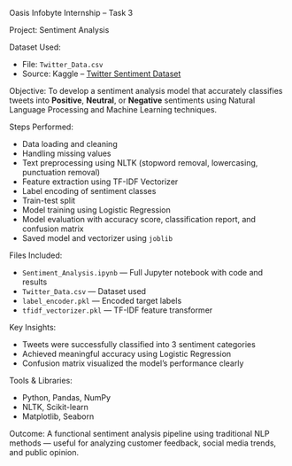 Oasis Infobyte Internship – Task 3

Project: Sentiment Analysis

Dataset Used:
- File: `Twitter_Data.csv`
- Source: Kaggle – [Twitter Sentiment Dataset](https://www.kaggle.com/datasets/saurabhshahane/twitter-sentiment-dataset)

Objective:
To develop a sentiment analysis model that accurately classifies tweets into **Positive**, **Neutral**, or **Negative** sentiments using Natural Language Processing and Machine Learning techniques.

Steps Performed:

- Data loading and cleaning
- Handling missing values
- Text preprocessing using NLTK (stopword removal, lowercasing, punctuation removal)
- Feature extraction using TF-IDF Vectorizer
- Label encoding of sentiment classes
- Train-test split
- Model training using Logistic Regression
- Model evaluation with accuracy score, classification report, and confusion matrix
- Saved model and vectorizer using `joblib`

Files Included:
- `Sentiment_Analysis.ipynb` — Full Jupyter notebook with code and results
- `Twitter_Data.csv` — Dataset used
- `label_encoder.pkl` — Encoded target labels
- `tfidf_vectorizer.pkl` — TF-IDF feature transformer

Key Insights:
- Tweets were successfully classified into 3 sentiment categories
- Achieved meaningful accuracy using Logistic Regression
- Confusion matrix visualized the model’s performance clearly

Tools & Libraries:
- Python, Pandas, NumPy
- NLTK, Scikit-learn
- Matplotlib, Seaborn

Outcome:
A functional sentiment analysis pipeline using traditional NLP methods — useful for analyzing customer feedback, social media trends, and public opinion.


